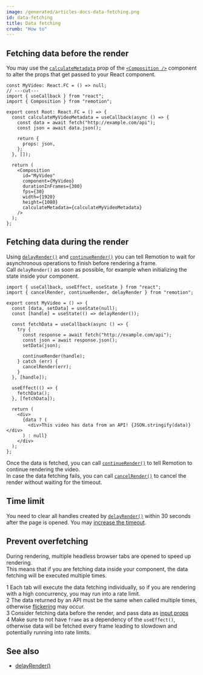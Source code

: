 ```yaml
---
image: /generated/articles-docs-data-fetching.png
id: data-fetching
title: Data fetching
crumb: "How to"
---
```


## Fetching data before the render

You may use the [`calculateMetadata`](/docs/composition#calculatemetadata) prop of the [`<Composition />`](/docs/composition) component to alter the props that get passed to your React component.

```tsx twoslash
const MyVideo: React.FC = () => null;
// ---cut---
import { useCallback } from "react";
import { Composition } from "remotion";

export const Root: React.FC = () => {
  const calculateMyVideoMetadata = useCallback(async () => {
    const data = await fetch("http://example.com/api");
    const json = await data.json();

    return {
      props: json,
    };
  }, []);

  return (
    <Composition
      id="MyVideo"
      component={MyVideo}
      durationInFrames={300}
      fps={30}
      width={1920}
      height={1080}
      calculateMetadata={calculateMyVideoMetadata}
    />
  );
};
```

## Fetching data during the render

Using [`delayRender()`](/docs/delay-render) and [`continueRender()`](/docs/continue-render) you can tell Remotion to wait for asynchronous operations to finish before rendering a frame.  
Call `delayRender()` as soon as possible, for example when initializing the state inside your component.

```tsx twoslash
import { useCallback, useEffect, useState } from "react";
import { cancelRender, continueRender, delayRender } from "remotion";

export const MyVideo = () => {
  const [data, setData] = useState(null);
  const [handle] = useState(() => delayRender());

  const fetchData = useCallback(async () => {
    try {
      const response = await fetch("http://example.com/api");
      const json = await response.json();
      setData(json);

      continueRender(handle);
    } catch (err) {
      cancelRender(err);
    }
  }, [handle]);

  useEffect(() => {
    fetchData();
  }, [fetchData]);

  return (
    <div>
      {data ? (
        <div>This video has data from an API! {JSON.stringify(data)}</div>
      ) : null}
    </div>
  );
};
```

Once the data is fetched, you can call [`continueRender()`](/docs/continue-render) to tell Remotion to continue rendering the video.  
In case the data fetching fails, you can call [`cancelRender()`](/docs/cancel-render) to cancel the render without waiting for the timeout.

## Time limit

You need to clear all handles created by [`delayRender()`](/docs/delay-render) within 30 seconds after the page is opened. You may [increase the timeout](/docs/timeout#increase-timeout).

## Prevent overfetching

During rendering, multiple headless browser tabs are opened to speed up rendering.  
This means that if you are fetching data inside your component, the data fetching will be executed multiple times.

<Step>1</Step> Each tab will execute the data fetching individually, so if you are rendering with a high concurrency, you may run into a rate limit. <br/>
<Step>2</Step> The data returned by an API must be the same when called multiple times, otherwise <a href="/docs/flickering">flickering</a> may occur. <br/>
<Step>3</Step> Consider fetching data before the render, and pass data as <a href="/docs/parametrized-rendering">input props</a> <br/>
<Step>4</Step> Make sure to not have <code>frame</code> as a dependency of the <code>useEffect()</code>, otherwise data will be fetched every frame leading to slowdown and potentially running into rate limits. <br/>

## See also

- [delayRender()](/docs/delay-render)
